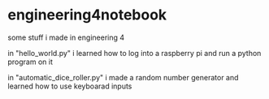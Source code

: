 # engineering4notebook
some stuff i made in engineering 4

in "hello_world.py" i learned how to log into a raspberry pi and run a python program on it

in "automatic_dice_roller.py" i made a random number generator and learned how to use keyboarad inputs
